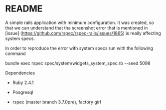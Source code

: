 # README
A simple rails application with minimum configuration.
It was created, so that we can understand that tha screenshot error that
is mentioned in [issue] (https://github.com/rspec/rspec-rails/issues/1865)
is really affecting system specs.

In order to reproduce the error with system specs run with the following
command

bundle exec rspec spec/system/widgets_system_spec.rb --seed 5098

Dependencies
* Ruby 2.4.1

* Posgresql

* rspec (master branch 3.7.0pre), factory girl
